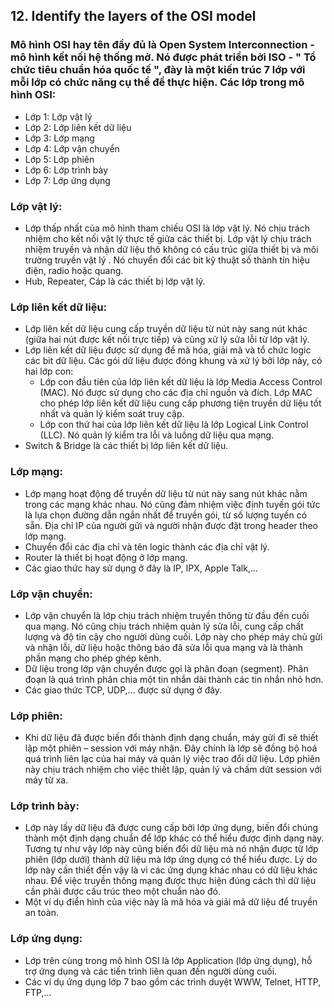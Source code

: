 ## 12. Identify the layers of the OSI model

### Mô hình OSI hay tên đầy đủ là Open System Interconnection - mô hình kết nối hệ thống mở. Nó được phát triển bởi ISO - " Tổ chức tiêu chuẩn hóa quốc tế ", đày là một kiến ​​trúc 7 lớp với mỗi lớp có chức năng cụ thể để thực hiện. Các lớp trong mô hình OSI:
- Lớp 1: Lớp vật lý
- Lớp 2: Lớp liên kết dữ liệu
- Lớp 3: Lớp mạng
- Lớp 4: Lớp vận chuyển
- Lớp 5: Lớp phiên
- Lớp 6: Lớp trình bày
- Lớp 7: Lớp ứng dụng

### Lớp vật lý:
- Lớp thấp nhất của mô hình tham chiếu OSI là lớp vật lý. Nó chịu trách nhiệm cho kết nối vật lý thực tế giữa các thiết bị. Lớp vật lý chịu trách nhiệm truyền và nhận dữ liệu thô không có cấu trúc giữa thiết bị và môi trường truyền vật lý . Nó chuyển đổi các bit kỹ thuật số thành tín hiệu điện, radio hoặc quang.
- Hub, Repeater, Cáp là các thiết bị lớp vật lý.

### Lớp liên kết dữ liệu:
- Lớp liên kết dữ liệu cung cấp truyền dữ liệu từ nút này sang nút khác (giữa hai nút được kết nối trực tiếp) và cũng xử lý sửa lỗi từ lớp vật lý.
- Lớp liên kết dữ liệu được sử dụng để mã hóa, giải mã và tổ chức logic các bit dữ liệu. Các gói dữ liệu được đóng khung và xử lý bởi lớp này, có hai lớp con:
	- Lớp con đầu tiên của lớp liên kết dữ liệu là lớp Media Access Control (MAC). Nó được sử dụng cho các địa chỉ nguồn và đích. Lớp MAC cho phép lớp liên kết dữ liệu cung cấp phương tiện truyền dữ liệu tốt nhất và quản lý kiểm soát truy cập.
	- Lớp con thứ hai của lớp liên kết dữ liệu là lớp Logical Link Control (LLC). Nó quản lý kiểm tra lỗi và luồng dữ liệu qua mạng.
- Switch & Bridge là các thiết bị lớp liên kết dữ liệu.

### Lớp mạng:
- Lớp mạng hoạt động để truyền dữ liệu từ nút này sang nút khác nằm trong các mạng khác nhau. Nó cũng đảm nhiệm việc định tuyến gói tức là lựa chọn đường dẫn ngắn nhất để truyền gói, từ số lượng tuyến có sẵn. Địa chỉ IP của người gửi và người nhận được đặt trong header theo lớp mạng.
- Chuyển đổi các địa chỉ và tên logic thành các địa chỉ vật lý.
- Router là thiết bị hoạt động ở lớp mạng.
- Các giao thức hay sử dụng ở đây là IP, IPX, Apple Talk,...

### Lớp vận chuyển:
- Lớp vận chuyển là lớp chịu trách nhiệm truyền thông từ đầu đến cuối qua mạng. Nó cũng chịu trách nhiệm quản lý sửa lỗi, cung cấp chất lượng và độ tin cậy cho người dùng cuối. Lớp này cho phép máy chủ gửi và nhận lỗi, dữ liệu hoặc thông báo đã sửa lỗi qua mạng và là thành phần mạng cho phép ghép kênh.
- Dữ liệu trong lớp vận chuyển được gọi là phân đoạn (segment). Phân đoạn là quá trình phân chia một tin nhắn dài thành các tin nhắn nhỏ hơn.
- Các giao thức TCP, UDP,... được sử dụng ở đây.

### Lớp phiên:
- Khi dữ liệu đã được biến đổi thành định dạng chuẩn, máy gửi đi sẽ thiết lập một phiên – session với máy nhận. Đây chính là lớp sẽ đồng bộ hoá quá trình liên lạc của hai máy và quản lý việc trao đổi dữ liệu. Lớp phiên này chịu trách nhiệm cho việc thiết lập, quản lý và chấm dứt session với máy từ xa.

### Lớp trình bày:
- Lớp này lấy dữ liệu đã được cung cấp bởi lớp ứng dụng, biến đổi chúng thành một định dạng chuẩn để lớp khác có thể hiểu được định dạng này. Tương tự như vậy lớp này cũng biến đổi dữ liệu mà nó nhận được từ lớp phiên (lớp dưới) thành dữ liệu mà lớp ứng dụng có thể hiểu được. Lý do lớp này cần thiết đến vậy là vì các ứng dụng khác nhau có dữ liệu khác nhau. Để việc truyền thông mạng được thực hiện đúng cách thì dữ liệu cần phải được cấu trúc theo một chuẩn nào đó.
- Một ví dụ điển hình của việc này là mã hóa và giải mã dữ liệu để truyền an toàn.

### Lớp ứng dụng:
- Lớp trên cùng trong mô hình OSI là lớp Application (lớp ứng dụng), hỗ trợ ứng dụng và các tiến trình liên quan đến người dùng cuối.
- Các ví dụ ứng dụng lớp 7 bao gồm các trình duyệt WWW, Telnet, HTTP, FTP,...